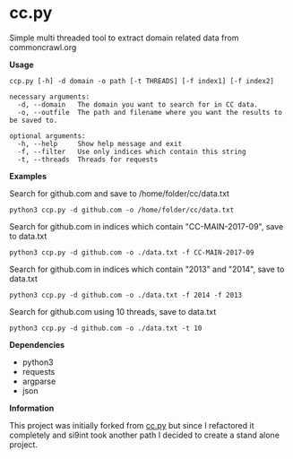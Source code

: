 # cc.py
Simple multi threaded tool to extract domain related data from commoncrawl.org

**Usage**
```
ccp.py [-h] -d domain -o path [-t THREADS] [-f index1] [-f index2]

necessary arguments:
  -d, --domain   The domain you want to search for in CC data.
  -o, --outfile  The path and filename where you want the results to be saved to.

optional arguments:
  -h, --help     Show help message and exit
  -f, --filter   Use only indices which contain this string
  -t, --threads  Threads for requests
```

**Examples**

Search for github.com and save to /home/folder/cc/data.txt
```
python3 ccp.py -d github.com -o /home/folder/cc/data.txt
```

Search for github.com in indices which contain "CC-MAIN-2017-09", save to data.txt
```
python3 ccp.py -d github.com -o ./data.txt -f CC-MAIN-2017-09
```

Search for github.com in indices which contain "2013" and "2014", save to data.txt
```
python3 ccp.py -d github.com -o ./data.txt -f 2014 -f 2013
```

Search for github.com using 10 threads, save to data.txt
```
python3 ccp.py -d github.com -o ./data.txt -t 10
```

**Dependencies**
* python3
* requests
* argparse
* json

**Information**

This project was initially forked from [cc.py](https://github.com/si9int/cc.py) but since I refactored it completely and si9int took another path I decided to create a stand alone project.